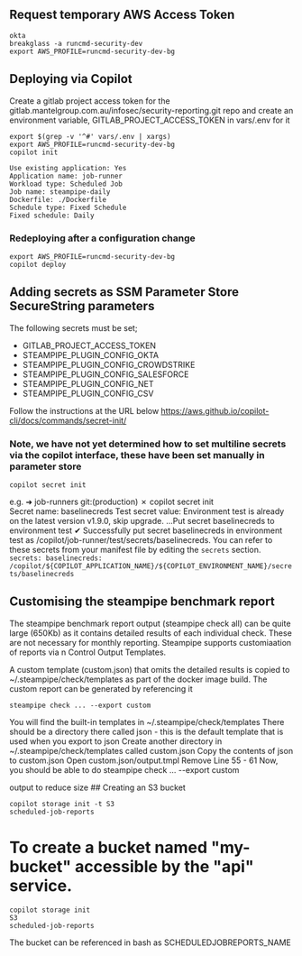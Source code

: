 ## Request temporary AWS Access Token

```
okta
breakglass -a runcmd-security-dev
export AWS_PROFILE=runcmd-security-dev-bg
```

## Deploying via Copilot

Create a gitlab project access token for the gitlab.mantelgroup.com.au/infosec/security-reporting.git repo and create an environment variable, GITLAB_PROJECT_ACCESS_TOKEN in vars/.env for it


```
export $(grep -v '^#' vars/.env | xargs)
export AWS_PROFILE=runcmd-security-dev-bg
copilot init

Use existing application: Yes
Application name: job-runner
Workload type: Scheduled Job
Job name: steampipe-daily
Dockerfile: ./Dockerfile
Schedule type: Fixed Schedule
Fixed schedule: Daily
```

### Redeploying after a configuration change

```
export AWS_PROFILE=runcmd-security-dev-bg
copilot deploy
```
## Adding secrets as SSM Parameter Store SecureString parameters

The following secrets must be set;

-   GITLAB_PROJECT_ACCESS_TOKEN
-   STEAMPIPE_PLUGIN_CONFIG_OKTA
-   STEAMPIPE_PLUGIN_CONFIG_CROWDSTRIKE
-   STEAMPIPE_PLUGIN_CONFIG_SALESFORCE
-   STEAMPIPE_PLUGIN_CONFIG_NET
-   STEAMPIPE_PLUGIN_CONFIG_CSV
  
Follow the instructions at the URL below
https://aws.github.io/copilot-cli/docs/commands/secret-init/

### Note, we have not yet determined how to set multiline secrets via the copilot interface, these have been set manually in parameter store

```
copilot secret init
```

e.g.
 ➜  job-runners git:(production) ✗ copilot secret init              
Secret name:  baselinecreds
Test secret value: 
Environment test is already on the latest version v1.9.0, skip upgrade.
...Put secret baselinecreds to environment test
✔ Successfully put secret baselinecreds in environment test as /copilot/job-runner/test/secrets/baselinecreds.
You can refer to these secrets from your manifest file by editing the `secrets` section.
`secrets:
    baselinecreds: /copilot/${COPILOT_APPLICATION_NAME}/${COPILOT_ENVIRONMENT_NAME}/secrets/baselinecreds`

## Customising the steampipe benchmark report
The steampipe benchmark report output (steampipe check all) can be quite large (650Kb) as it contains detailed results of each individual check. These are not necessary for monthly reporting. Steampipe supports customiaation of reports via n Control Output Templates.

A custom template (custom.json) that omits the detailed results is copied to ~/.steampipe/check/templates as part of the docker image build. The custom report can be generated by referencing it 

```
steampipe check ... --export custom

```


 You will find the built-in  templates in ~/.steampipe/check/templates
There should be a directory there called json - this is the default template that is used when you export to json
Create another directory in ~/.steampipe/check/templates called custom.json
Copy the contents of json to custom.json
Open custom.json/output.tmpl
Remove Line 55 -  61
Now, you should be able to do steampipe check ... --export custom

 output to reduce size ## Creating an S3 bucket

```
copilot storage init -t S3
scheduled-job-reports
```

# To create a bucket named "my-bucket" accessible by the "api" service.
```
copilot storage init
S3
scheduled-job-reports
```

The bucket can be referenced in bash as SCHEDULEDJOBREPORTS_NAME